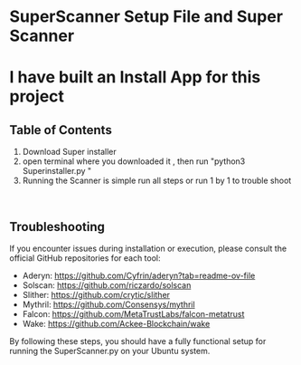 # SuperScanner Setup File and Super Scanner













# I have built an Install App for this project 

## Table of Contents
1. Download Super installer
2. open terminal where you downloaded it , then run "python3 Superinstaller.py "
3. Running the Scanner is simple run all steps or run 1 by 1 to trouble shoot 

<br>
 

## Troubleshooting

If you encounter issues during installation or execution, please consult the official GitHub repositories for each tool:
- Aderyn: https://github.com/Cyfrin/aderyn?tab=readme-ov-file
- Solscan: https://github.com/riczardo/solscan
- Slither: https://github.com/crytic/slither
- Mythril: https://github.com/Consensys/mythril
- Falcon: https://github.com/MetaTrustLabs/falcon-metatrust
- Wake: https://github.com/Ackee-Blockchain/wake

By following these steps, you should have a fully functional setup for running the SuperScanner.py on your Ubuntu system.

